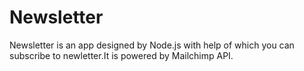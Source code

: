 # Newsletter
Newsletter is an app designed by Node.js with help of which you can subscribe to newletter.It is powered by Mailchimp API.
